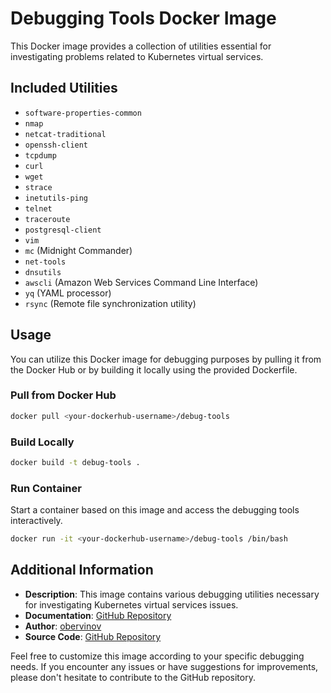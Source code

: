 # Debugging Tools Docker Image

This Docker image provides a collection of utilities essential for investigating problems related to Kubernetes virtual services.

## Included Utilities

- `software-properties-common`
- `nmap`
- `netcat-traditional`
- `openssh-client`
- `tcpdump`
- `curl`
- `wget`
- `strace`
- `inetutils-ping`
- `telnet`
- `traceroute`
- `postgresql-client`
- `vim`
- `mc` (Midnight Commander)
- `net-tools`
- `dnsutils`
- `awscli` (Amazon Web Services Command Line Interface)
- `yq` (YAML processor)
- `rsync` (Remote file synchronization utility)

## Usage

You can utilize this Docker image for debugging purposes by pulling it from the Docker Hub or by building it locally using the provided Dockerfile.

### Pull from Docker Hub

```bash
docker pull <your-dockerhub-username>/debug-tools
```

### Build Locally

```bash
docker build -t debug-tools .
```

### Run Container

Start a container based on this image and access the debugging tools interactively.

```bash
docker run -it <your-dockerhub-username>/debug-tools /bin/bash
```

## Additional Information

- **Description**: This image contains various debugging utilities necessary for investigating Kubernetes virtual services issues.
- **Documentation**: [GitHub Repository](https://github.com/obervinov/images/docker/debug/README.md)
- **Author**: [obervinov](https://github.com/obervinov)
- **Source Code**: [GitHub Repository](https://github.com/obervinov/images/docker/debug/Dockerfile)

Feel free to customize this image according to your specific debugging needs. If you encounter any issues or have suggestions for improvements, please don't hesitate to contribute to the GitHub repository.